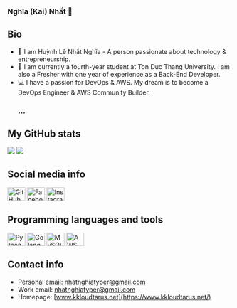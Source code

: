 ### Nghĩa (Kai) Nhất 👋

## Bio
 - 👤 I am Huỳnh Lê Nhất Nghĩa - A person passionate about technology & entrepreneurship.
 - 👀 I am currently a fourth-year student at Ton Duc Thang University. I am also a Fresher with one year of experience as a Back-End Developer.
 - 💻 I have a passion for DevOps & AWS. My dream is to become a DevOps Engineer & AWS Community Builder.
    ### ...

## My GitHub stats
<img src="https://github-readme-stats.vercel.app/api?username=nghiadaulau&count_private=true&show_icons=true"/>

<img src="https://github-readme-stats.vercel.app/api/top-langs/?username=nghiadaulau&layout=compact"/>

## Social media info
<p align="left">
<a href="https://github.com/nghiadaulau"><img align="center" src="https://cdn.jsdelivr.net/npm/simple-icons@3.0.1/icons/github.svg" alt="GitHub" height="30" width="40"/></a>
<a href="https://www.facebook.com/NghiaDauLau"><img align="center" src="https://cdn.jsdelivr.net/npm/simple-icons@3.0.1/icons/facebook.svg" alt="Facebook" height="30" width="40"/></a>
<a href="https://www.instagram.com/nhatnghia_kai"><img align="center" src="https://cdn.jsdelivr.net/npm/simple-icons@3.0.1/icons/instagram.svg" alt="Instagram" height="30" width="40"/></a>
</p>

## Programming languages and tools
<p align="left">
<img align="center" src="https://cdn.jsdelivr.net/npm/simple-icons@3.0.1/icons/python.svg" alt="Python" height="30" width="40"/>
<img align="center" src="https://cdn.jsdelivr.net/npm/simple-icons@3.0.1/icons/go.svg" alt="Golang" height="30" width="40"/>
<img align="center" src="https://cdn.jsdelivr.net/npm/simple-icons@3.0.1/icons/mysql.svg" alt="MySQL" height="30" width="40"/>
<img align="center" src="https://upload.wikimedia.org/wikipedia/commons/9/93/Amazon_Web_Services_Logo.svg" alt="AWS" height="30" width="40"/>
</p>

## Contact info
- Personal email: nhatnghiatyper@gmail.com
- Work email: nhatnghiatyper@gmail.com
- Homepage: [www.kkloudtarus.net](https://www.kkloudtarus.net/)

<!--
**nghiadaulau/nghiadaulau** is a ✨ _special_ ✨ repository because its `README.md` (this file) appears on your GitHub profile.

Here are some ideas to get you started:

- 🔭 I’m currently working on ...
- 🌱 I’m currently learning ...
- 👯 I’m looking to collaborate on ...
- 🤔 I’m looking for help with ...
- 💬 Ask me about ...
- 📫 How to reach me: ...
- 😄 Pronouns: ...
- ⚡ Fun fact: ...
-->
